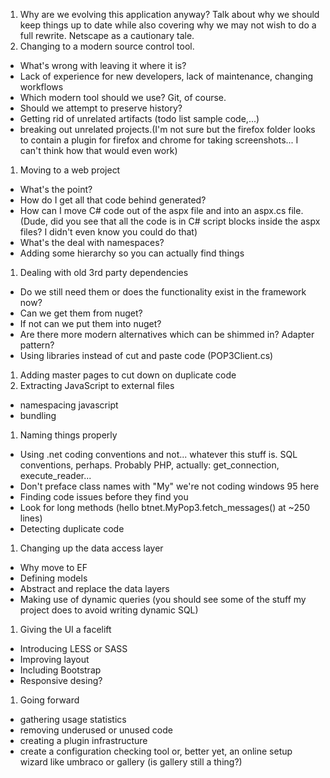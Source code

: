 1.  Why are we evolving this application anyway? Talk about why we should keep things up to date while also covering why we may not wish to do a full rewrite. Netscape as a cautionary tale.
1. Changing to a modern source control tool.
 - What's wrong with leaving it where it is?
 - Lack of experience for new developers, lack of maintenance, changing workflows
 - Which modern tool should we use? Git, of course.
 - Should we attempt to preserve history?
 - Getting rid of unrelated artifacts (todo list sample code,...)
 - breaking out unrelated projects.(I'm not sure but the firefox folder looks to contain a plugin for firefox and chrome for taking screenshots... I can't think how that would even work)
1. Moving to a web project
 - What's the point?
 - How do I get all that code behind generated?
 - How can I move C# code out of the aspx file and into an aspx.cs file. (Dude, did you see that all the code is in C# script blocks inside the aspx files? I didn't even know you could do that)
 - What's the deal with namespaces?
 - Adding some hierarchy so you can actually find things
1. Dealing with old 3rd party dependencies
 - Do we still need them or does the functionality exist in the framework now?
 - Can we get them from nuget?
 - If not can we put them into nuget?
 - Are there more modern alternatives which can be shimmed in? Adapter pattern?
 - Using libraries instead of cut and paste code (POP3Client.cs)
1. Adding master pages to cut down on duplicate code
1. Extracting JavaScript to external files
 - namespacing javascript
 - bundling
1. Naming things properly
 - Using .net coding conventions and not... whatever this stuff is. SQL conventions, perhaps.  Probably PHP, actually: get_connection, execute_reader...
 - Don't preface class names with "My" we're not coding windows 95 here
 - Finding code issues before they find you
 - Look for long methods (hello btnet.MyPop3.fetch_messages() at ~250 lines)
 - Detecting duplicate code
1. Changing up the data access layer
 - Why move to EF
 - Defining models
 - Abstract and replace the data layers
 - Making use of dynamic queries (you should see some of the stuff my project does to avoid writing dynamic SQL)
1. Giving the UI a facelift
 - Introducing LESS or SASS
 - Improving layout
 - Including Bootstrap
 - Responsive desing?
 1. Going forward
 - gathering usage statistics
 - removing underused or unused code
 - creating a plugin infrastructure
 - create a configuration checking tool or, better yet, an online setup wizard like umbraco or gallery (is gallery still a thing?)
